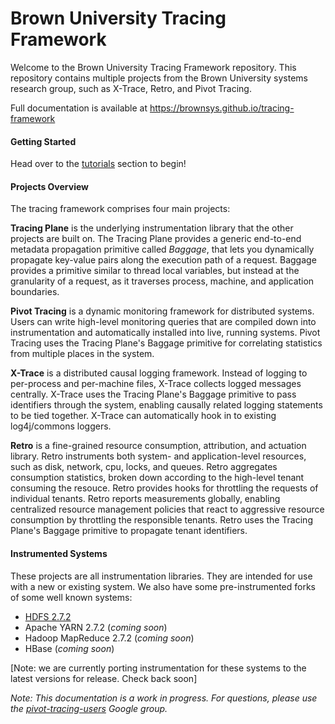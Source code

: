 # Brown University Tracing Framework

Welcome to the Brown University Tracing Framework repository.  This repository contains multiple projects from the Brown University systems research group, such as X-Trace, Retro, and Pivot Tracing.

Full documentation is available at https://brownsys.github.io/tracing-framework

#### Getting Started

Head over to the [tutorials](http://brownsys.github.io/tracing-framework/docs/tutorials.html) section to begin!  

#### Projects Overview

The tracing framework comprises four main projects:

**Tracing Plane** is the underlying instrumentation library that the other projects are built on.  The Tracing Plane provides a generic end-to-end metadata propagation primitive called *Baggage*, that lets you dynamically propagate key-value pairs along the execution path of a request.  Baggage provides a primitive similar to thread local variables, but instead at the granularity of a request, as it traverses process, machine, and application boundaries.

**Pivot Tracing** is a dynamic monitoring framework for distributed systems.  Users can write high-level monitoring queries that are compiled down into instrumentation and automatically installed into live, running systems.  Pivot Tracing uses the Tracing Plane's Baggage primitive for correlating statistics from multiple places in the system.

**X-Trace** is a distributed causal logging framework.  Instead of logging to per-process and per-machine files, X-Trace collects logged messages centrally.  X-Trace uses the Tracing Plane's Baggage primitive to pass identifiers through the system, enabling causally related logging statements to be tied together.  X-Trace can automatically hook in to existing log4j/commons loggers.

**Retro** is a fine-grained resource consumption, attribution, and actuation library.  Retro instruments both system- and application-level resources, such as disk, network, cpu, locks, and queues.  Retro aggregates consumption statistics, broken down according to the high-level tenant consuming the resouce.  Retro provides hooks for throttling the requests of individual tenants.  Retro reports measurements globally, enabling centralized resource management policies that react to aggressive resource consumption by throttling the responsible tenants.  Retro uses the Tracing Plane's Baggage primitive to propagate tenant identifiers.

#### Instrumented Systems

These projects are all instrumentation libraries.  They are intended for use with a new or existing system.  We also have some pre-instrumented forks of some well known systems:
* [HDFS 2.7.2](https://github.com/brownsys/hadoop/tree/brownsys-pivottracing-2.7.2)
* Apache YARN 2.7.2 (*coming soon*)
* Hadoop MapReduce 2.7.2 (*coming soon*)
* HBase (*coming soon*)

[Note: we are currently porting instrumentation for these systems to the latest versions for release.  Check back soon]

*Note: This documentation is a work in progress.  For questions, please use the [pivot-tracing-users](https://groups.google.com/forum/#!forum/pivot-tracing-users) Google group.*